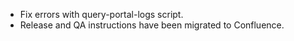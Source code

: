 - Fix errors with query-portal-logs script.
- Release and QA instructions have been migrated to Confluence.